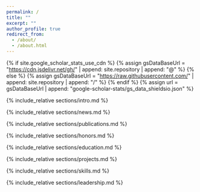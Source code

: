 ```yaml
---
permalink: /
title: ""
excerpt: ""
author_profile: true
redirect_from: 
  - /about/
  - /about.html
---
```


{% if site.google_scholar_stats_use_cdn %}
{% assign gsDataBaseUrl = "https://cdn.jsdelivr.net/gh/" | append: site.repository | append: "@" %}
{% else %}
{% assign gsDataBaseUrl = "https://raw.githubusercontent.com/" | append: site.repository | append: "/" %}
{% endif %}
{% assign url = gsDataBaseUrl | append: "google-scholar-stats/gs_data_shieldsio.json" %}


<span class='anchor' id='about-me'></span>

{% include_relative sections/intro.md %}

{% include_relative sections/news.md %}

{% include_relative sections/publications.md %}

{% include_relative sections/honors.md %}

{% include_relative sections/education.md %}

{% include_relative sections/projects.md %}

{% include_relative sections/skills.md %}

{% include_relative sections/leadership.md %}
